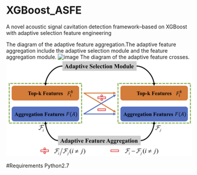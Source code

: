 # XGBoost_ASFE
A novel acoustic signal cavitation detection framework–based on XGBoost with adaptive selection feature engineering

The diagram of the adaptive feature aggregation.The adaptive feature aggregation include the adaptive selection module and the feature aggregation module.
![image](https://github.com/CavitationDetection/XGBoost_ASFE/blob/main/FeatureAggregation.png)
The diagram of the adaptive feature crosses.
![image](https://github.com/CavitationDetection/XGBoost_ASFE/blob/main/FeatureCrosses.png)


#Requirements
Python2.7

